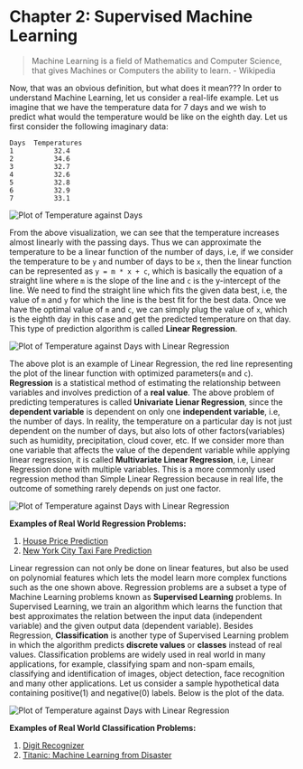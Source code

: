 # Chapter 2: Supervised Machine Learning
>Machine Learning is a field of Mathematics and Computer Science, that gives Machines or Computers the ability to learn. - Wikipedia

Now, that was an obvious definition, but what does it mean??? In order to understand Machine Learning, let us consider a real-life example. Let us imagine that we have the temperature data for 7 days and we wish to predict what would the temperature would be like on the eighth day. Let us first consider the following imaginary data:
```
Days  Temperatures
1          32.4
2          34.6
3          32.7
4          32.6
5          32.8
6          32.9
7          33.1
```
![Plot of Temperature against Days](https://github.com/koderunners/Machine-Learning-MOOC/blob/master/1_Introduction_to_Machine_Learning/Assets/figure_1.png)

From the above visualization, we can see that the temperature increases almost linearly with the passing days. Thus we can approximate the temperature to be a linear function of the number of days, i.e, if we consider the temperature to be ```y``` and number of days to be ```x```, then the linear function can be represented as ```y = m * x + c```, which is basically the equation of a straight line where ```m``` is the slope of the line and ```c``` is the y-intercept of the line. We need to find the straight line which fits the given data best, i.e, the value of ```m``` and ```y``` for which the line is the best fit for the best data. Once we have the optimal value of ```m``` and ```c```, we can simply plug the value of ```x```, which is the eighth day in this case and get the predicted temperature on that day. This type of prediction algorithm is called **Linear Regression**.

![Plot of Temperature against Days with Linear Regression](https://github.com/koderunners/Machine-Learning-MOOC/blob/master/1_Introduction_to_Machine_Learning/Assets/figure_2.png)

The above plot is an example of Linear Regression, the red line representing the plot of the linear function with optimized parameters(```m``` and ```c```).
**Regression** is a statistical method of estimating the relationship between variables and involves prediction of a **real value**. The above problem of predicting temperatures is called **Univariate Lienar Regression**, since the **dependent variable** is dependent on only one **independent variable**, i.e, the number of days. In reality, the temperature on a particular day is not just dependent on the number of days, but also lots of other factors(variables) such as humidity, precipitation, cloud cover, etc. If we consider more than one variable that affects the value of the dependent variable while applying linear regression, it is called **Multivariate Linear Regression**, i.e, Linear Regression done with multiple variables. This is a more commonly used regression method than Simple Linear Regression because in real life, the outcome of something rarely depends on just one factor.

![Plot of Temperature against Days with Linear Regression](https://github.com/koderunners/Machine-Learning-MOOC/blob/master/1_Introduction_to_Machine_Learning/Assets/figure_3.png)

**Examples of Real World Regression Problems:**
1. [House Price Prediction](https://www.kaggle.com/c/house-prices-advanced-regression-techniques)
2. [New York City Taxi Fare Prediction](https://www.kaggle.com/c/new-york-city-taxi-fare-prediction)

Linear regression can not only be done on linear features, but also be used on polynomial features which lets the model learn more complex functions such as the one shown above.
Regression problems are a subset a type of Machine Learning problems known as **Supervised Learning** problems. In Supervised Learning, we train an algorithm which learns the function that best approximates the relation between the input data (independent variable) and the given output data (dependent variable).
Besides Regression, **Classification** is another type of Supervised Learning problem in which the algorithm predicts **discrete values** or **classes** instead of real values. Classification problems are widely used in real world in many applications, for example, classifying spam and non-spam emails, classifying and identification of images, object detection, face recognition and many other applications.
Let us consider a sample hypothetical data containing positive(1) and negative(0) labels. Below is the plot of the data.

![Plot of Temperature against Days with Linear Regression](https://github.com/koderunners/Machine-Learning-MOOC/blob/master/1_Introduction_to_Machine_Learning/Assets/figure_4.png)

**Examples of Real World Classification Problems:**
1. [Digit Recognizer](https://www.kaggle.com/c/digit-recognizer)
2. [Titanic: Machine Learning from Disaster](https://www.kaggle.com/c/titanic)
